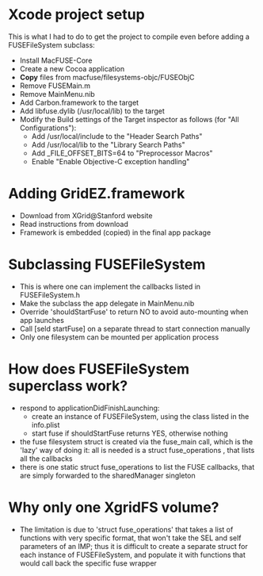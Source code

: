 
# Xcode project setup

This is what I had to do to get the project to compile even before adding a FUSEFileSystem subclass:

* Install MacFUSE-Core
* Create a new Cocoa application
* **Copy** files from macfuse/filesystems-objc/FUSEObjC
* Remove FUSEMain.m
* Remove MainMenu.nib
* Add Carbon.framework to the target
* Add libfuse.dylib (/usr/local/lib) to the target
* Modify the Build settings of the Target inspector as follows (for "All Configurations"):
	* Add /usr/local/include to the "Header Search Paths" 
	* Add /usr/local/lib to the "Library Search Paths"
	* Add _FILE_OFFSET_BITS=64 to "Preprocessor Macros"
	* Enable "Enable Objective-C exception handling"


# Adding GridEZ.framework

* Download from XGrid@Stanford website
* Read instructions from download
* Framework is embedded (copied) in the final app package


# Subclassing FUSEFileSystem

* This is where one can implement the callbacks listed in FUSEFileSystem.h
* Make the subclass the app delegate in MainMenu.nib
* Override 'shouldStartFuse' to return NO to avoid auto-mounting when app launches
* Call [seld startFuse] on a separate thread to start connection manually
* Only one filesystem can be mounted per application process



# How does FUSEFileSystem superclass work?

* respond to applicationDidFinishLaunching:
	* create an instance of FUSEFileSystem, using the class listed in the info.plist
	* start fuse if shouldStartFuse returns YES, otherwise nothing
* the fuse filesystem struct is created via the fuse\_main call, which is the 'lazy' way of doing it: all is needed is a struct fuse\_operations , that lists all the callbacks
* there is one static struct fuse\_operations to list the FUSE callbacks, that are simply forwarded to the sharedManager singleton


# Why only one XgridFS volume?

* The limitation is due to 'struct fuse_operations' that takes a list of functions with very specific format, that won't take the SEL and self parameters of an IMP; thus it is difficult to create a separate struct for each instance of FUSEFileSystem, and populate it with functions that would call back the specific fuse wrapper